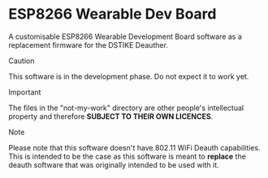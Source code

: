 # ESP8266 Wearable Dev Board  
 A customisable ESP8266 Wearable Development Board software as a replacement firmware for the DSTIKE Deauther.  
  
> [!CAUTION]  
> This software is in the development phase. Do not expect it to work yet.  
  
> [!IMPORTANT]  
> The files in the "not-my-work" directory are other people's intellectual property and therefore **SUBJECT TO THEIR OWN LICENCES**.  
  
> [!NOTE]  
> Please note that this software doesn't have 802.11 WiFi Deauth capabilities.  
> This is intended to be the case as this software is meant to __**replace**__ the deauth software that was originally intended to be used with it.  
